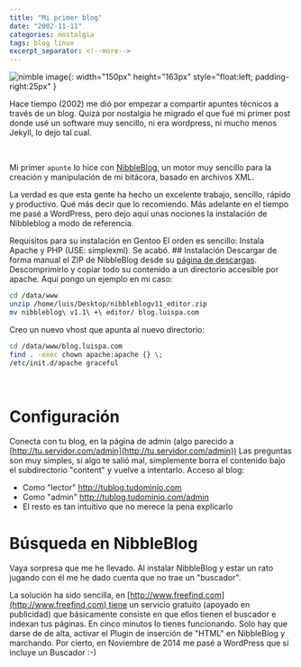 ```yaml
---
title: "Mi primer blog"
date: "2002-11-11"
categories: nostalgia
tags: blog linux
excerpt_separator: <!--more-->
---
```


![nimble image](/assets/img/posts/logo-nibbleblog.svg){: width="150px" height="163px" style="float:left; padding-right:25px" } 

Hace tiempo (2002) me dió por empezar a compartir apuntes técnicos a través de un blog. Quizá por nostalgia he migrado el que fué mi primer post donde usé un software muy sencillo, ni era wordpress, ni mucho menos Jekyll, lo dejo tal cual.

<br clear="left"/>
<!--more-->

Mi primer `apunte` lo hice con [NibbleBlog](http://www.nibbleblog.com), un motor muy sencillo para la creación y manipulación de mi bitácora, basado en archivos XML.

La verdad es que esta gente ha hecho un excelente trabajo, sencillo, rápido y productivo. Qué más decir que lo recomiendo. Más adelante en el tiempo me pasé a WordPress, pero dejo aquí unas nociones la instalación de Nibbleblog a modo de referencia.

Requisitos para su instalación en Gentoo El orden es sencillo: Instala Apache y PHP (USE: simplexml). Se acabó. ## Instalación Descargar de forma manual el ZIP de NibbleBlog desde su [página de descargas](http://www.nibbleblog.com/download/en/). Descomprimirlo y copiar todo su contenido a un directorio accesible por apache. Aquí pongo un ejemplo en mi caso:


```bash
cd /data/www
unzip /home/luis/Desktop/nibbleblogv11_editor.zip
mv nibbleblog\ v1.1\ +\ editor/ blog.luispa.com
```

Creo un nuevo vhost que apunta al nuevo directorio:

```bash
cd /data/www/blog.luispa.com
find . -exec chown apache:apache {} \;
/etc/init.d/apache graceful
```

<br/>

# Configuración

Conecta con tu blog, en la página de admin (algo parecido a [http://tu.servidor.com/admin](http://tu.servidor.com/admin)) Las preguntas son muy simples, si algo te salió mal, simplemente borra el contenido bajo el subdirectorio "content" y vuelve a intentarlo. Acceso al blog:

* Como "lector" http://tublog.tudominio.com 
* Como "admin" http://tublog.tudominio.com/admin
* El resto es tan intuitivo que no merece la pena explicarlo

# Búsqueda en NibbleBlog

Vaya sorpresa que me he llevado. Al instalar NibbleBlog y estar un rato jugando con él me he dado cuenta que no trae un "buscador".

La solución ha sido sencilla, en [http://www.freefind.com](http://www.freefind.com) tiene un servicio gratuito (apoyado en publicidad) que básicamente consiste en que ellos tienen el buscador e indexan tus páginas. En cinco minutos lo tienes funcionando. Solo hay que darse de de alta, activar el Plugin de inserción de "HTML" en NibbleBlog y marchando. Por cierto, en Noviembre de 2014 me pasé a WordPress que sí incluye un Buscador :-)
